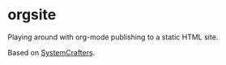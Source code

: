 # orgsite

Playing around with org-mode publishing to a static HTML site.

Based on [SystemCrafters](https://github.com/SystemCrafters/org-website-example).
